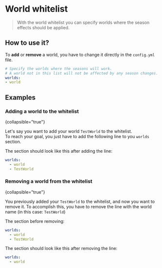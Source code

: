 # World whitelist

> With the world whitelist you can specify worlds where the season effects should be applied.

## How to use it?

To **add** or **remove** a world, you have to change it directly in the `config.yml` file.

````yaml
# Specify the worlds where the seasons will work.
# A world not in this list will not be affected by any season changes.
worlds:
- world
````

## Examples

### Adding a world to the whitelist
{collapsible="true"}

Let's say you want to add your world `TestWorld` to the whitelist.<br />
To reach your goal, you just have to add the following line to you `worlds` section.

The section should look like this after adding the line:
```yaml
worlds:
  - world
  - TestWorld
```

### Removing a world from the whitelist
{collapsible="true"}

You previously added your `TestWorld` to the whitelist, and now you want to remove it.
To accomplish this, you have to remove the line with the world name (in this case: `TestWorld`)

The section before removing:
```yaml
worlds:
  - world
  - TestWorld
```

The section should look like this after removing the line:
```yaml
worlds:
  - world
```